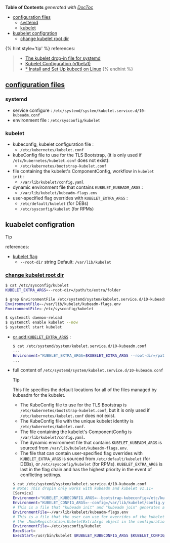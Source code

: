 <!-- START doctoc generated TOC please keep comment here to allow auto update -->
<!-- DON'T EDIT THIS SECTION, INSTEAD RE-RUN doctoc TO UPDATE -->
**Table of Contents**  *generated with [DocToc](https://github.com/thlorenz/doctoc)*

- [configuration files](#configuration-files)
  - [systemd](#systemd)
  - [kubelet](#kubelet)
- [kuabelet configration](#kuabelet-configration)
  - [change kubelet root dir](#change-kubelet-root-dir)

<!-- END doctoc generated TOC please keep comment here to allow auto update -->


{% hint style='tip' %}
references:
> - [The kubelet drop-in file for systemd](https://kubernetes.io/docs/setup/production-environment/tools/kubeadm/kubelet-integration/#the-kubelet-drop-in-file-for-systemd)
> - [Kubelet Configuration (v1beta1)](https://kubernetes.io/docs/reference/config-api/kubelet-config.v1beta1/)
> - [* Install and Set Up kubectl on Linux](https://kubernetes.io/docs/tasks/tools/install-kubectl-linux/)
{% endhint %}


## [configuration files](https://kubernetes.io/docs/setup/production-environment/tools/kubeadm/kubelet-integration/)
### systemd
- service configure : `/etc/systemd/system/kubelet.service.d/10-kubeadm.conf`
- environment file : `/etc/sysconfig/kubelet`

### kubelet
- kubeconfig, kubelet configuration file :
  - `/etc/kubernetes/kubelet.conf`
- kubeConfig file to use for the TLS Bootstrap, (it is only used if `/etc/kubernetes/kubelet.conf` does not exist):
  - `/etc/kubernetes/bootstrap-kubelet.conf`
- file containing the kubelet's ComponentConfig, workflow in `kubelet init` :
  - `/var/lib/kubelet/config.yaml`
- dynamic environment file that contains `KUBELET_KUBEADM_ARGS` :
  - `/var/lib/kubelet/kubeadm-flags.env`
- user-specified flag overrides with `KUBELET_EXTRA_ARGS` :
  - `/etc/default/kubelet` (for DEBs)
  - `/etc/sysconfig/kubelet` (for RPMs)


## kuabelet configration

> [!TIP]
> references: <br>
> - [kubelet flag](https://kubernetes.io/docs/reference/command-line-tools-reference/kubelet/)
>   - `--root-dir` string     Default: `/var/lib/kubelet`

### [change kubelet root dir](https://stackoverflow.com/a/53228571/2940319)
```bash
$ cat /etc/sysconfig/kubelet
KUBELET_EXTRA_ARGS=--root-dir=/path/to/extra/folder

$ grep EnvironmentFile /etc/systemd/system/kubelet.service.d/10-kubeadm.conf
EnvironmentFile=-/var/lib/kubelet/kubeadm-flags.env
EnvironmentFile=-/etc/sysconfig/kubelet

$ systemctl daemon-reload
$ systemctl enable kubelet --now
$ systemctl start kubelet
```

- [or add `KUBELET_EXTRA_ARGS`](https://stackoverflow.com/a/46065250/2940319) :
  ```bash
  $ cat /etc/systemd/system/kubelet.service.d/10-kubeadm.conf
  ...
  Environment="KUBELET_EXTRA_ARGS=$KUBELET_EXTRA_ARGS --root-dir=/path/to/extra/folder"
  ...
  ```

- full content of `/etc/systemd/system/kubelet.service.d/10-kubeadm.conf`

  > [!TIP]
  > This file specifies the default locations for all of the files managed by kubeadm for the kubelet.
  > - The KubeConfig file to use for the TLS Bootstrap is `/etc/kubernetes/bootstrap-kubelet.conf`, but it is only used if `/etc/kubernetes/kubelet.conf` does not exist.
  > - The KubeConfig file with the unique kubelet identity is `/etc/kubernetes/kubelet.conf`.
  > - The file containing the kubelet's ComponentConfig is `/var/lib/kubelet/config.yaml`.
  > - The dynamic environment file that contains `KUBELET_KUBEADM_ARGS` is sourced from `/var/lib/kubelet/kubeadm-flags.env`.
  > - The file that can contain user-specified flag overrides with `KUBELET_EXTRA_ARGS` is sourced from `/etc/default/kubelet` (for DEBs), or `/etc/sysconfig/kubelet` (for RPMs). `KUBELET_EXTRA_ARGS` is last in the flag chain and has the highest priority in the event of conflicting settings.

  ```bash
  $ cat /etc/systemd/system/kubelet.service.d/10-kubeadm.conf
  # Note: This dropin only works with kubeadm and kubelet v1.11+
  [Service]
  Environment="KUBELET_KUBECONFIG_ARGS=--bootstrap-kubeconfig=/etc/kubernetes/bootstrap-kubelet.conf --kubeconfig=/etc/kubernetes/kubelet.conf"
  Environment="KUBELET_CONFIG_ARGS=--config=/var/lib/kubelet/config.yaml"
  # This is a file that "kubeadm init" and "kubeadm join" generates at runtime, populating the KUBELET_KUBEADM_ARGS variable dynamically
  EnvironmentFile=-/var/lib/kubelet/kubeadm-flags.env
  # This is a file that the user can use for overrides of the kubelet args as a last resort. Preferably, the user should use
  # the .NodeRegistration.KubeletExtraArgs object in the configuration files instead. KUBELET_EXTRA_ARGS should be sourced from this file.
  EnvironmentFile=-/etc/sysconfig/kubelet
  ExecStart=
  ExecStart=/usr/bin/kubelet $KUBELET_KUBECONFIG_ARGS $KUBELET_CONFIG_ARGS $KUBELET_KUBEADM_ARGS $KUBELET_EXTRA_ARGS
  ```
